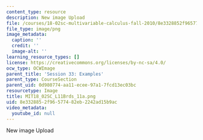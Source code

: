 ```yaml
---
content_type: resource
description: New image Upload
file: /courses/18-02sc-multivariable-calculus-fall-2010/8e3328852f96577482eb2242ad15b9ac_MIT18_02SC_L11Brds_11a.png
file_type: image/png
image_metadata:
  caption: ''
  credit: ''
  image-alt: ''
learning_resource_types: []
license: https://creativecommons.org/licenses/by-nc-sa/4.0/
ocw_type: OCWImage
parent_title: 'Session 33: Examples'
parent_type: CourseSection
parent_uid: 0d980774-aa11-ecee-97a1-7fcd13ec03bc
resourcetype: Image
title: MIT18_02SC_L11Brds_11a.png
uid: 8e332885-2f96-5774-82eb-2242ad15b9ac
video_metadata:
  youtube_id: null
---
```

New image Upload